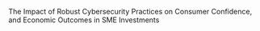 The Impact of Robust Cybersecurity Practices on Consumer
Confidence, and Economic Outcomes in SME Investments
